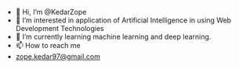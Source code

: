 - 👋 Hi, I’m @KedarZope
- 👀 I’m interested in application of Artificial Intelligence in using Web Development Technologies
- 🌱 I’m currently learning machine learning and deep learning.
- 📫 How to reach me 
-   zope.kedar97@gmail.com

<!---
KedarZope17/KedarZope17 is a ✨ special ✨ repository because its `README.md` (this file) appears on your GitHub profile.
You can click the Preview link to take a look at your changes.
--->
